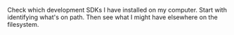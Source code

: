 Check which development SDKs I have installed on my computer.
Start with identifying what's on path. Then see what I might have elsewhere on the filesystem.